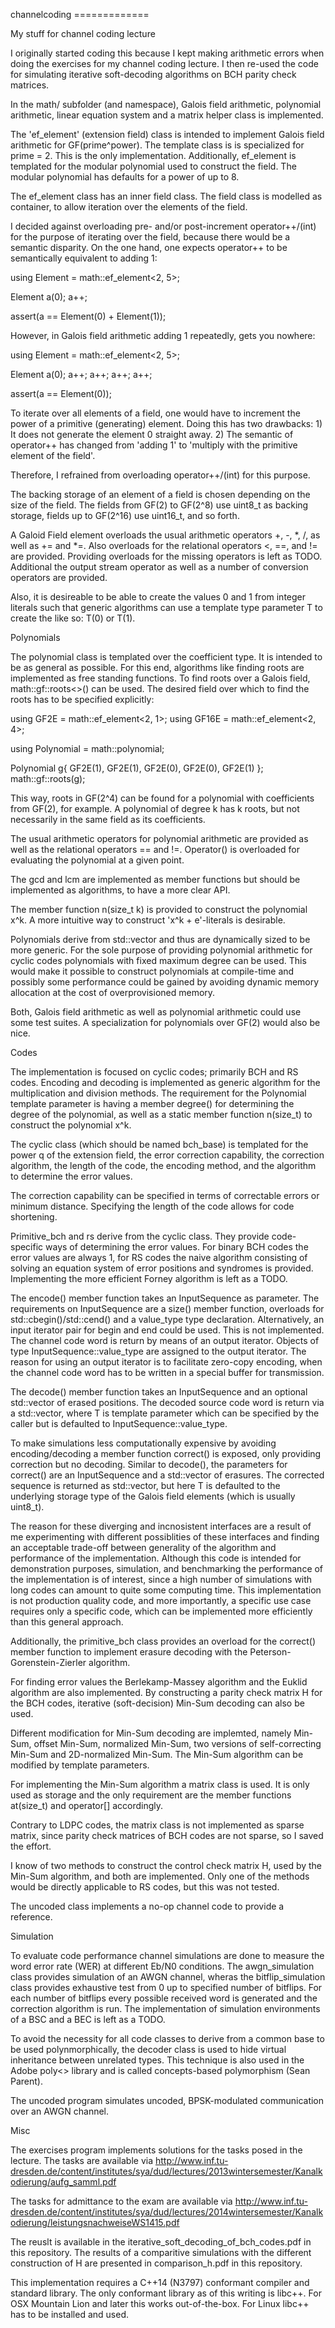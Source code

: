 channelcoding =============

My stuff for channel coding lecture

I originally started coding this because I kept making arithmetic errors when
doing the exercises for my channel coding lecture.  I then re-used the code for
simulating iterative soft-decoding algorithms on BCH parity check matrices.

In the math/ subfolder (and namespace), Galois field arithmetic, polynomial
arithmetic, linear equation system and a matrix helper class is implemented.

The 'ef_element' (extension field) class is intended to implement Galois field
arithmetic for GF(prime^power). The template class is is specialized for prime
= 2. This is the only implementation. Additionally, ef_element is templated for
the modular polynomial used to construct the field.  The modular polynomial has
defaults for a power of up to 8.

The ef_element class has an inner field class. The field class is modelled as
container, to allow iteration over the elements of the field.

I decided against overloading pre- and/or post-increment operator++/(int) for
the purpose of iterating over the field, because there would be a semantic
disparity. On the one hand, one expects operator++ to be semantically
equivalent to adding 1:

using Element = math::ef_element<2, 5>;

Element a(0); a++;

assert(a == Element(0) + Element(1));

However, in Galois field arithmetic adding 1 repeatedly, gets you nowhere:

using Element = math::ef_element<2, 5>;

Element a(0); a++; a++; a++; a++;

assert(a == Element(0));

To iterate over all elements of a field, one would have to increment the power
of a primitive (generating) element.  Doing this has two drawbacks: 1) It does
not generate the element 0 straight away.  2) The semantic of operator++ has
changed from 'adding 1' to 'multiply with the primitive element of the field'.

Therefore, I refrained from overloading operator++/(int) for this purpose.

The backing storage of an element of a field is chosen depending on the size of
the field.  The fields from GF(2) to GF(2^8) use uint8_t as backing storage,
fields up to GF(2^16) use uint16_t, and so forth.

A Galoid Field element overloads the usual arithmetic operators +, -, *, /, as
well as += and *=.  Also overloads for the relational operators <, ==, and !=
are provided. Providing overloads for the missing operators is left as TODO.
Additional the output stream operator as well as a number of conversion
operators are provided.

Also, it is desireable to be able to create the values 0 and 1 from integer
literals such that generic algorithms can use a template type parameter T to
create the like so: T(0) or T(1).

Polynomials

The polynomial class is templated over the coefficient type. It is intended to
be as general as possible. For this end, algorithms like finding roots are
implemented as free standing functions. To find roots over a Galois field,
math::gf::roots<>() can be used. The desired field over which to find the roots
has to be specified explicitly:

using GF2E = math::ef_element<2, 1>;
using GF16E = math::ef_element<2, 4>;

using Polynomial = math::polynomial<GF2E>;

Polynomial g{ GF2E(1), GF2E(1), GF2E(0), GF2E(0), GF2E(1) };
math::gf::roots<GF16E>(g);

This way, roots in GF(2^4) can be found for a polynomial with coefficients from
GF(2), for example. A polynomial of degree k has k roots, but not necessarily
in the same field as its coefficients.

The usual arithmetic operators for polynomial arithmetic are provided as well
as the relational operators == and !=. Operator() is overloaded for evaluating
the polynomial at a given point.

The gcd and lcm are implemented as member functions but should be implemented
as algorithms, to have a more clear API.

The member function n(size_t k) is provided to construct the polynomial x^k. A
more intuitive way to construct 'x^k + e'-literals is desirable.

Polynomials derive from std::vector and thus are dynamically sized to be more
generic. For the sole purpose of providing polynomial arithmetic for cyclic
codes polynomials with fixed maximum degree can be used. This would make it
possible to construct polynomials at compile-time and possibly some performance
could be gained by avoiding dynamic memory allocation at the cost of
overprovisioned memory.

Both, Galois field arithmetic as well as polynomial arithmetic could use some
test suites. A specialization for polynomials over GF(2) would also be nice.

Codes

The implementation is focused on cyclic codes; primarily BCH and RS codes.
Encoding and decoding is implemented as generic algorithm for the
multiplication and division methods. The requirement for the Polynomial
template parameter is having a member degree() for determining the degree of
the polynomial, as well as a static member function n(size_t) to construct the
polynomial x^k.

The cyclic class (which should be named bch_base) is templated for the power q
of the extension field, the error correction capability, the correction
algorithm, the length of the code, the encoding method, and the algorithm to
determine the error values.

The correction capability can be specified in terms of correctable errors or
minimum distance. Specifying the length of the code allows for code shortening.

Primitive_bch and rs derive from the cyclic class. They provide code-specific
ways of determining the error values. For binary BCH codes the error values are
always 1, for RS codes the naive algorithm consisting of solving an equation
system of error positions and syndromes is provided. Implementing the more
efficient Forney algorithm is left as a TODO.

The encode() member function takes an InputSequence as parameter. The
requirements on InputSequence are a size() member function, overloads for
std::cbegin()/std::cend() and a value_type type declaration.  Alternatively, an
input iterator pair for begin and end could be used. This is not implemented.
The channel code word is return by means of an output iterator. Objects of type
InputSequence::value_type are assigned to the output iterator.
The reason for using an output iterator is to facilitate zero-copy encoding,
when the channel code word has to be written in a special buffer for
transmission.

The decode() member function takes an InputSequence and an optional
std::vector<unsigned> of erased positions. The decoded source code word is
return via a std::vector<T>, where T is template parameter which can be
specified by the caller but is defaulted to InputSequence::value_type.

To make simulations less computationally expensive by avoiding
encoding/decoding a member function correct() is exposed, only providing
correction but no decoding. Similar to decode(), the parameters for correct()
are an InputSequence and a std::vector of erasures. The corrected sequence is
returned as std::vector<T>, but here T is defaulted to the underlying storage
type of the Galois field elements (which is usually uint8_t).

The reason for these diverging and incnosistent interfaces are a result of me
experimenting with different possiblities of these interfaces and finding an
acceptable trade-off between generality of the algorithm and performance of the
implementation.  Although this code is intended for demonstration purposes,
simulation, and benchmarking the performance of the implementation is of
interest, since a high number of simulations with long codes can amount to
quite some computing time.
This implementation is not production quality code, and more importantly, a
specific use case requires only a specific code, which can be implemented more
efficiently than this general approach.

Additionally, the primitive_bch class provides an overload for the correct()
member function to implement erasure decoding with the
Peterson-Gorenstein-Zierler algorithm.

For finding error values the Berlekamp-Massey algorithm and the Euklid
algorithm are also implemented. By constructing a parity check matrix H for the
BCH codes, iterative (soft-decision) Min-Sum decoding can also be used.

Different modification for Min-Sum decoding are implemted, namely Min-Sum,
offset Min-Sum, normalized Min-Sum, two versions of self-correcting Min-Sum and
2D-normalized Min-Sum.
The Min-Sum algorithm can be modified by template parameters.

For implementing the Min-Sum algorithm a matrix class is used. It is only used
as storage and the only requirement are the member functions at(size_t) and
operator[] accordingly.

Contrary to LDPC codes, the matrix class is not implemented as sparse matrix,
since parity check matrices of BCH codes are not sparse, so I saved the effort.

I know of two methods to construct the control check matrix H, used by the
Min-Sum algorithm, and both are implemented. Only one of the methods would be
directly applicable to RS codes, but this was not tested.

The uncoded class implements a no-op channel code to provide a reference.

Simulation

To evaluate code performance channel simulations are done to measure the word
error rate (WER) at different Eb/N0 conditions.  The awgn_simulation class
provides simulation of an AWGN channel, wheras the bitflip_simulation class
provides exhaustive test from 0 up to specified number of bitflips. For each
number of bitflips every possible received word is generated and the correction
algorithm is run.
The implementation of simulation environments of a BSC and a BEC is left as a
TODO.

To avoid the necessity for all code classes to derive from a common base to be
used polynmorphically, the decoder class is used to hide virtual inheritance
between unrelated types. This technique is also used in the Adobe poly<>
library and is called concepts-based polymorphism (Sean Parent).

The uncoded program simulates uncoded, BPSK-modulated communication over an
AWGN channel.

Misc

The exercises program implements solutions for the tasks posed in the lecture.
The tasks are available via
http://www.inf.tu-dresden.de/content/institutes/sya/dud/lectures/2013wintersemester/Kanalkodierung/aufg_samml.pdf

The tasks for admittance to the exam are available via 
http://www.inf.tu-dresden.de/content/institutes/sya/dud/lectures/2014wintersemester/Kanalkodierung/leistungsnachweiseWS1415.pdf

The reuslt is available in the iterative_soft_decoding_of_bch_codes.pdf in this
repository. The results of a comparitive simulations with the different
construction of H are presented in comparison_h.pdf in this repository.

This implementation requires a C++14 (N3797) conformant compiler and standard
library.  The only conformant library as of this writing is libc++. For OSX
Mountain Lion and later this works out-of-the-box. For Linux libc++ has to be
installed and used.
